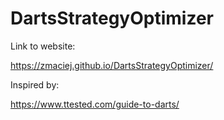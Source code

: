 # DartsStrategyOptimizer

Link to website:

https://zmaciej.github.io/DartsStrategyOptimizer/

Inspired by:

https://www.ttested.com/guide-to-darts/

